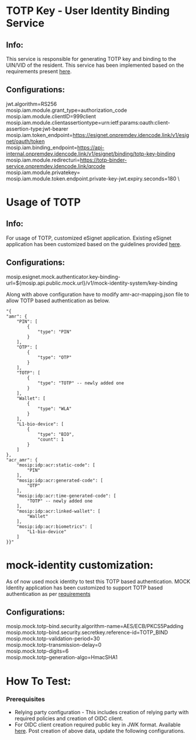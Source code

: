 # TOTP Key - User Identity Binding Service

## Info: 

This service is responsible for generating TOTP key and binding to the UIN/VID of the resident. This service has been implemented based on the requirements present [here](https://github.com/mosip/hackathon/blob/master/Decode-2023/totp_auth_for_esignet/TOTP_Implementation_for_MOSIP_eSignet.pdf). 

## Configurations:

  jwt.algorithm=RS256 \
	mosip.iam.module.grant_type=authorization_code \
	mosip.iam.module.clientID=999client \
  mosip.iam.module.clientassertiontype=urn:ietf:params:oauth:client-assertion-type:jwt-bearer \
	mosip.iam.token_endpoint=https://esignet.onpremdev.idencode.link/v1/esignet/oauth/token \
	mosip.iam.binding_endpoint=https://api-internal.onpremdev.idencode.link/v1/esignet/binding/totp-key-binding \
	mosip.iam.module.redirecturi=https://totp-binder-service.onpremdev.idencode.link/qrcode \
  mosip.iam.module.privatekey=  \
  mosip.iam.module.token.endpoint.private-key-jwt.expiry.seconds=180 \

# Usage of TOTP 

## Info:

For usage of TOTP, customized eSignet application. Existing eSignet application has been customized based on the guidelines provided [here](https://github.com/mosip/hackathon/blob/master/Decode-2023/totp_auth_for_esignet/TOTP_Implementation_for_MOSIP_eSignet.pdf).

## Configurations:

  mosip.esignet.mock.authenticator.key-binding-url=${mosip.api.public.mock.url}/v1/mock-identity-system/key-binding

  Along with above configuration have to modify amr-acr-mapping.json file to allow TOTP based authentication as below.

    "{
	"amr": {
		"PIN": [
			{
				"type": "PIN"
			}
		],
		"OTP": [
			{
				"type": "OTP"
			}
		],
		"TOTP": [
			{
				"type": "TOTP" -- newly added one
			}
		],
		"Wallet": [
			{
				"type": "WLA"
			}
		],
		"L1-bio-device": [
			{
				"type": "BIO",
				"count": 1
			}
		]
	},
	"acr_amr": {
		"mosip:idp:acr:static-code": [
			"PIN"
		],
		"mosip:idp:acr:generated-code": [
			"OTP"
		],
		"mosip:idp:acr:time-generated-code": [
			"TOTP" -- newly added one
		],
		"mosip:idp:acr:linked-wallet": [
			"Wallet"
		],
		"mosip:idp:acr:biometrics": [
			"L1-bio-device"
		]
	}}"
 

# mock-identity customization:

As of now used mock identity to test this TOTP based authentication. MOCK Identity application has been customized to support TOTP based authentication as per [requirements](https://github.com/mosip/hackathon/blob/master/Decode-2023/totp_auth_for_esignet/TOTP_Implementation_for_MOSIP_eSignet.pdf)

## Configurations:

mosip.mock.totp-bind.security.algorithm-name=AES/ECB/PKCS5Padding \
		mosip.mock.totp-bind.security.secretkey.reference-id=TOTP_BIND \
		mosip.mock.totp-validation-period=30 \
		mosip.mock.totp-transmission-delay=0 \
		mosip.mock.totp-digits=6 \
		mosip.mock.totp-generation-algo=HmacSHA1


# How To Test:

### Prerequisites
  * Relying party configuration - This includes creation of relying party with required policies and creation of OIDC client.
  * For OIDC client creation required public key in JWK format. Available [here]().
Post creation of above data, update the following configurations.


 
 


  
